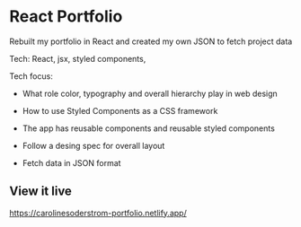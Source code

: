 # React Portfolio

Rebuilt my portfolio in React and created my own JSON to fetch project data

Tech: React, jsx, styled components, 

Tech focus:

- What role color, typography and overall hierarchy play in web design

- How to use Styled Components as a CSS framework

- The app has reusable components and reusable styled components

- Follow a desing spec for overall layout

- Fetch data in JSON format

## View it live
https://carolinesoderstrom-portfolio.netlify.app/
